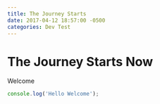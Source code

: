 ```yaml
---
title: The Journey Starts 
date: 2017-04-12 18:57:00 -0500
categories: Dev Test
---
```

# The Journey Starts Now 
Welcome

```javascript
console.log('Hello Welcome');
```
